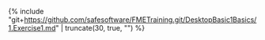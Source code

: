 {% include "git+https://github.com/safesoftware/FMETraining.git/DesktopBasic1Basics/1.Exercise1.md" | truncate(30, true, "") %}
